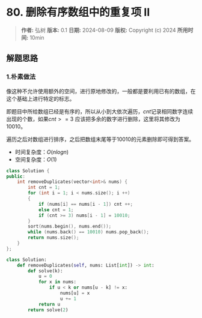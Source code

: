 # 80. 删除有序数组中的重复项 II

> **作者:** 弘树
> **版本:** 0.1
> **日期:** 2024-08-09
> **版权:** Copyright (c) 2024
> **所用时间:** 10min

## 解题思路
### 1.朴素做法

像这种不允许使用额外的空间，进行原地修改的，一般都是要利用已有的数组，在这个基础上进行特定的标志。

即题目中所给数组已经是有序的，所以从小到大依次遍历，$cnt$记录相同数字连续出现的个数，如果$cnt >= 3$ 应该把多余的数字进行删除，这里将其修改为10010。

遍历之后对数组进行排序，之后把数组末尾等于10010的元素删除即可得到答案。

- 时间复杂度：$O(nlogn)$
- 空间复杂度：$O(1)$

```C++
class Solution {
public:
    int removeDuplicates(vector<int>& nums) {
        int cnt = 1;
        for (int i = 1; i < nums.size(); i ++)
        {
            if (nums[i] == nums[i - 1]) cnt ++;
            else cnt = 1;
            if (cnt >= 3) nums[i - 1] = 10010;
        }
        sort(nums.begin(), nums.end());
        while (nums.back() == 10010) nums.pop_back();
        return nums.size();
    }
};
```

```Python
class Solution:
    def removeDuplicates(self, nums: List[int]) -> int:
        def solve(k):
            u = 0
            for x in nums:
                if u < k or nums[u - k] != x:
                    nums[u] = x
                    u += 1
            return u
        return solve(2)
```